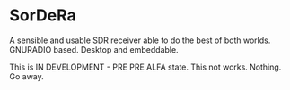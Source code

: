 # SorDeRa
A sensible and usable SDR receiver able to do the best of both worlds. GNURADIO based. Desktop and embeddable.  

This is IN DEVELOPMENT - PRE PRE ALFA state. This not works. Nothing. Go away.
